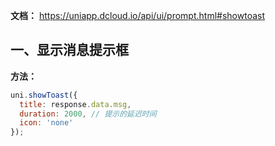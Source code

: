 **文档：** https://uniapp.dcloud.io/api/ui/prompt.html#showtoast

## 一、显示消息提示框
  **方法：**
  ```js
  uni.showToast({
    title: response.data.msg,
    duration: 2000, // 提示的延迟时间
    icon: 'none'
  });
  ```